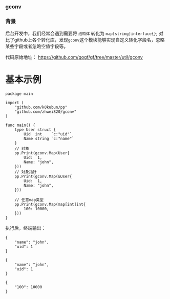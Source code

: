 ### gconv 

### 背景

后台开发中，我们经常会遇到需要将 `结构体` 转化为 `map[string]interface{}`; 对比了github上各个转化库，发现`gconv`这个模块能够实现自定义转化字段名，忽略某些字段或者忽略空值字段等。

代码原始地址： https://github.com/gogf/gf/tree/master/util/gconv


# 基本示例

```
package main

import (
    "github.com/k0kubun/pp"
    "github.com/zhwei820/gconv"
)

func main() {
    type User struct {
        Uid  int    `c:"uid"`
        Name string `c:"name"`
    }
    // 对象
    pp.Print(gconv.Map(User{
        Uid:  1,
        Name: "john",
    }))
    // 对象指针
    pp.Print(gconv.Map(&User{
        Uid:  1,
        Name: "john",
    }))

    // 任意map类型
    pp.Print(gconv.Map(map[int]int{
        100: 10000,
    }))
}
```

执行后，终端输出：

```
{
    "name": "john",
    "uid": 1
}

{
    "name": "john",
    "uid": 1
}

{
    "100": 10000
}
```



